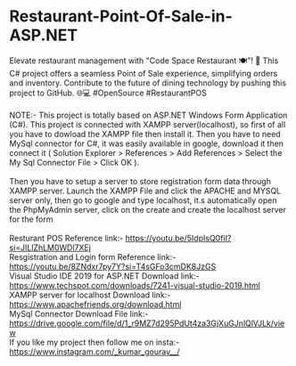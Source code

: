 # Restaurant-Point-Of-Sale-in-ASP.NET
Elevate restaurant management with "Code Space Restaurant 🍽️"! 🚀 This C# project offers a seamless Point of Sale experience, simplifying orders and inventory. Contribute to the future of dining technology by pushing this project to GitHub. 🌐💻 #OpenSource #RestaurantPOS
<br>
<br>
NOTE:- This project is totally based on ASP.NET Windows Form Application (C#). This project is connected with XAMPP server(localhost), so first of all you have to dowload the XAMPP file then install it. Then you have to need MySql connector for C#, it was easily available in google, download it then connect it ( Solution Explorer > References > Add References > Select the My Sql Connector File > Click OK ).
<br>
<br>
Then you have to setup a server to store registration form data through XAMPP server. Launch the XAMPP File and click the APACHE and MYSQL server only, then go to google and type localhost, it.s automatically open the PhpMyAdmin server, click on the create and create the localhost server for the form
<br>
<br>
Resturant POS Reference link:- https://youtu.be/5IdpIsQ0fiI?si=JILlZhLM0WDl7XEj
<br>
Resgistration and Login form Reference link:- https://youtu.be/8ZNdxr7py7Y?si=T4sGFo3cmDK8JzGS
<br>
Visual Studio IDE 2019 for ASP.NET Download link:- https://www.techspot.com/downloads/7241-visual-studio-2019.html
<br>
XAMPP server for localhost Download link:- https://www.apachefriends.org/download.html
<br>
MySql Connector Download File link:- https://drive.google.com/file/d/1_r9MZ7d295PdUt4za3GjXuGJnlQlVJLk/view
<br>
If you like my project then follow me on insta:- https://www.instagram.com/_kumar_gourav__/
